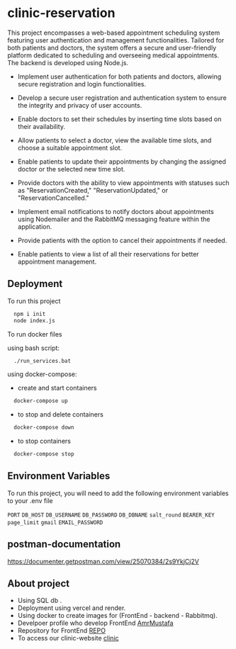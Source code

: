 # clinic-reservation


This project encompasses a web-based appointment scheduling system featuring user authentication and management functionalities. Tailored for both patients and doctors, the system offers a secure and user-friendly platform dedicated to scheduling and overseeing medical appointments. The backend is developed using Node.js.

- Implement user authentication for both patients and doctors, allowing secure registration and login functionalities.

- Develop a secure user registration and authentication system to ensure the integrity and privacy of user accounts.

-  Enable doctors to set their schedules by inserting time slots based on their availability. 

- Allow patients to select a doctor, view the available time slots, and choose a suitable appointment slot.

- Enable patients to update their appointments by changing the assigned doctor or the selected new time slot. 

- Provide doctors with the ability to view appointments with statuses such as "ReservationCreated," "ReservationUpdated," or "ReservationCancelled."

- Implement email notifications to notify doctors about appointments using Nodemailer and the RabbitMQ messaging feature within the application.

- Provide patients with the option to cancel their appointments if needed.

- Enable patients to view a list of all their reservations for better appointment management.
## Deployment

To run this project 

```bash
  npm i init
  node index.js
```

To run docker files

using bash script:
```bash
  ./run_services.bat
```
using docker-compose:

- create and start containers
```bash
  docker-compose up
```
- to stop and delete containers
```bash
  docker-compose down
```
- to stop containers 
```bash
  docker-compose stop
```

## Environment Variables

To run this project, you will need to add the following environment variables to your .env file

`PORT`
`DB_HOST`
`DB_USERNAME`
`DB_PASSWORD`
`DB_DBNAME`
`salt_round`
`BEARER_KEY`
`page_limit`
`gmail`
`EMAIL_PASSWORD`



## postman-documentation

https://documenter.getpostman.com/view/25070384/2s9YkjCj2V
## About project
 - Using SQL db .
 - Deployment using vercel and render.
 - Using docker to create images for (FrontEnd - backend - Rabbitmq).
 - Develpoer profile who develop FrontEnd [AmrMustafa ](https://github.com/amrmustafa02)
 - Repository  for FrontEnd [REPO](https://github.com/amrmustafa02/clinic?tab=readme-ov-file)
 - To access our clinic-website [clinic ](https://clinic-tawny-xi.vercel.app/)
 

